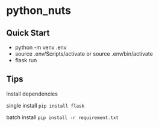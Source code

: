 # python_nuts

## Quick Start

- python -m venv .env
- source .env/Scripts/activate or source .env/bin/activate
- flask run

## Tips

Install dependencies

single install
`pip install flask`

batch install
`pip install -r requirement.txt`
